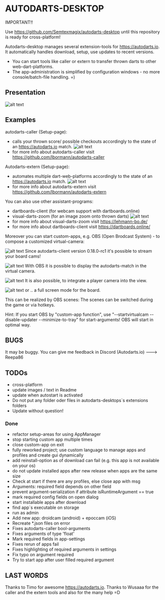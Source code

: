 # AUTODARTS-DESKTOP

IMPORTANT!!

Use https://github.com/Semtexmagix/autodarts-desktop until this repository is ready for cross-platform!



Autodarts-desktop manages several extension-tools for https://autodarts.io.
It automatically handles download, setup, use updates to recent versions.
 - You can start tools like caller or extern to transfer thrown darts to other web-dart-platforms.
 - The app-administration is simplified by configuration windows - no more console/batch-file handling. =)

## Presentation
![alt text](https://github.com/Semtexmagix/autodarts-desktop/blob/master/Main.png?raw=true)


## Examples
autodarts-caller (Setup-page):
 - calls your thrown score/ possible checkouts accordingly to the state of an https://autodarts.io match.
 ![alt text](https://github.com/Semtexmagix/autodarts-desktop/blob/master/SetupCaller.png?raw=true)
  - for more info about autodarts-caller visit https://github.com/lbormann/autodarts-caller

Autodarts-extern (Setup-page):
 - automates multiple dart-web-platforms accordingly to the state of an https://autodarts.io match.
 ![alt text](https://github.com/Semtexmagix/autodarts-desktop/blob/master/SetupExtern.png?raw=true)
  - for more info about autodarts-extern visit https://github.com/lbormann/autodarts-extern

You can also use other assistant-programs:
 - dartboards-client (for webcam support with dartboards.online)
 - visual-darts-zoom (for an image zoom onto thrown darts)
 ![alt text](https://github.com/Semtexmagix/autodarts-desktop/blob/master/vdz.png?raw=true)
  - for more info about visual-darts-zoom visit https://lehmann-bo.de/
  - for more info about dartboards-client visit https://dartboards.online/


Moreover you can start custom-apps, e.g. OBS (Open Brodcast System) - to compose a customized virtual-camera:

![alt text](https://github.com/Semtexmagix/autodarts-desktop/blob/master/OBS4.PNG?raw=true)
Since autodarts-client version 0.18.0-rc1 it's possible to stream your board cams!


![alt text](https://github.com/Semtexmagix/autodarts-desktop/blob/master/OBS2.png?raw=true)
With OBS it is possible to display the autodarts-match in the virtual camera.


![alt text](https://github.com/Semtexmagix/autodarts-desktop/blob/master/OBS1.png?raw=true)
It is also possible, to integrate a player camera into the view.


![alt text](https://github.com/Semtexmagix/autodarts-desktop/blob/master/OBS3.png?raw=true)
or .. a full screen mode for the board.

This can be realized by OBS scenes: The scenes can be switched during the game or via hotkeys.

Hint: If you start OBS by "custom-app function", use "--startvirtualcam --disable-updater --minimize-to-tray" for start-arguments! OBS will start in optimal way. 


## BUGS

It may be buggy. You can give me feedback in Discord (Autodarts.io) ---> Reepa86


## TODOs
- cross-platform
- update images / text in Readme
- update when autostart is activated
- Do not put any folder oder files in autodarts-desktops`s extensions folders
- Update without question!

### Done
- refactor setup-areas for using AppManager
- stop starting custom app multiple times
- close custom-app on exit
- fully reworked project; use custom language to manage apps and profiles and create gui dynamically
- add reinstall-option as of download can fail (e.g. this app is not available on your os)
- do not update installed apps after new release when apps are the same size
- Check at start if there are any profiles, else close app with msg
- Arguments: required field depends on other field
- prevent argument-serialization if attribute isRuntimeArgument == true
- mark required config fields on open dialog
- start installable apps after download
- find app`s executable on storage
- run as admin
- Add new app: droidcam (android) + epoccam (iOS)
- Recreate *.json files on error
- Fixes autodarts-caller bool-arguments
- Fixes arguments of type 'float'
- Mark required fields in app-settings
- Fixes rerun of apps fail
- Fixes highlighting of required arguments in settings
- Fix typo on argument required
- Try to start app after user filled required argument


## LAST WORDS
Thanks to Timo for awesome https://autodarts.io.
Thanks to Wusaaa for the caller and the extern tools and also for the many help =D 
